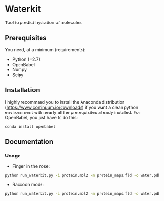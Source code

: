 # Waterkit
Tool to predict hydration of molecules

## Prerequisites

You need, at a minimum (requirements):
* Python (=2.7)
* OpenBabel
* Numpy 
* Scipy

## Installation

I highly recommand you to install the Anaconda distribution (https://www.continuum.io/downloads) if you want a clean python environnment with nearly all the prerequisites already installed. For OpenBabel, you just have to do this:
```bash
conda install openbabel
```

## Documentation

### Usage

* Finger in the nose:
```bash
python run_waterkit.py -i protein.mol2 -m protein_maps.fld -o water.pdbqt
```

* Raccoon mode:
```bash
python run_waterkit.py -i protein.mol2 -m protein_maps.fld -o water.pdbqt -f waterfield.par -w water/maps.fld
```
